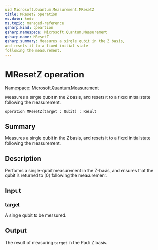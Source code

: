 ```yaml
---
uid Microsoft.Quantum.Measurement.MResetZ
title: MResetZ operation
ms.date: todo
ms.topic: managed-reference
qsharp.kind: opeartion
qsharp.namespace: Microsoft.Quantum.Measurement
qsharp.name: MResetZ
qsharp.summary: Measures a single qubit in the Z basis,
and resets it to a fixed initial state
following the measurement.
---
```


# MResetZ operation

Namespace: [Microsoft.Quantum.Measurement](xref:Microsoft.Quantum.Measurement)

Measures a single qubit in the Z basis,
and resets it to a fixed initial state
following the measurement.
```qsharp
operation MResetZ(target : Qubit) : Result
```

## Summary
Measures a single qubit in the Z basis,
and resets it to a fixed initial state
following the measurement.

## Description
Performs a single-qubit measurement in the Z-basis,
and ensures that the qubit is returned to |0⟩
following the measurement.

## Input
### target
A single qubit to be measured.

## Output
The result of measuring `target` in the Pauli Z basis.
